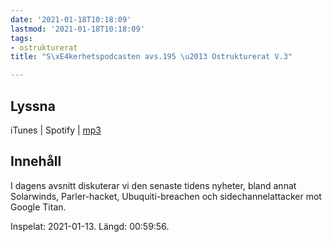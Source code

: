 ```yaml
---
date: '2021-01-18T10:18:09'
lastmod: '2021-01-18T10:18:09'
tags:
- ostrukturerat
title: "S\xE4kerhetspodcasten avs.195 \u2013 Ostrukturerat V.3"

---
```

## Lyssna

iTunes \| Spotify \| [mp3](https://traffic.libsyn.com/secure/sakerhetspodcasten/2021-01-13_Sakerhetspodcasten_ostrukt.mp3)

## Innehåll

I dagens avsnitt diskuterar vi den senaste tidens nyheter, bland annat Solarwinds,
Parler-hacket, Ubuquiti-breachen och sidechannelattacker mot Google Titan.

Inspelat: 2021-01-13. Längd: 00:59:56.

